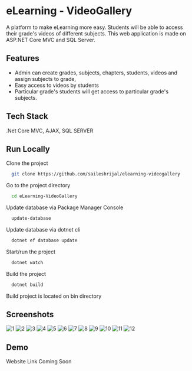 # eLearning - VideoGallery

A platform to make eLearning more easy. Students will be able to access their grade's videos of different subjects. This web application is made on ASP.NET Core MVC and SQL Server.

## Features

- Admin can create grades, subjects, chapters, students, videos and assign subjects to grade,
- Easy access to videos by students
- Particular grade's students will get access to particular grade's subjects.

## Tech Stack

.Net Core MVC, AJAX, SQL SERVER

## Run Locally

Clone the project

```bash
  git clone https://github.com/saileshrijal/elearning-videogallery
```

Go to the project directory

```bash
  cd eLearning-VideoGallery
```

Update database via Package Manager Console

```bash
  update-database
```

Update database via dotnet cli

```bash
  dotnet ef database update
```

Start/run the project

```bash
  dotnet watch
```

Build the project

```bash
  dotnet build
```

Build project is located on bin directory

## Screenshots

![1](https://user-images.githubusercontent.com/88402075/235353465-29d8caed-4ba2-45b8-8ccd-5506585cabe3.png)
![2](https://user-images.githubusercontent.com/88402075/235353466-87df2970-6462-4722-aec2-ede64bf4b235.png)
![3](https://user-images.githubusercontent.com/88402075/235353467-786ea09a-0fcc-4332-a33b-105e5f5c8b1e.png)
![4](https://user-images.githubusercontent.com/88402075/235353469-2ce355ae-6cc9-45ed-af76-d88ce1d5a2c6.png)
![5](https://user-images.githubusercontent.com/88402075/235353471-fa06a9dc-4ddc-491f-9a7a-8362b32bf9f0.png)
![6](https://user-images.githubusercontent.com/88402075/235353472-b93ae2ff-8694-43c8-a476-db2253caa610.png)
![7](https://user-images.githubusercontent.com/88402075/235353474-c5c54b5b-4dac-4493-b6c7-38e4723e723d.png)
![8](https://user-images.githubusercontent.com/88402075/235353476-7c32e0ca-1b7f-4471-ab7b-b6aa10035060.png)
![9](https://user-images.githubusercontent.com/88402075/235353477-5a35bc0f-825b-49bc-a03b-c297cbc76520.png)
![10](https://user-images.githubusercontent.com/88402075/235353479-5ebb69a7-959b-4caa-9e34-d463e0e4da80.png)
![11](https://user-images.githubusercontent.com/88402075/235353480-137d0f9c-cd1c-4aef-85ee-9878114b43e4.png)
![12](https://user-images.githubusercontent.com/88402075/235353481-39f85ecc-4a17-4a9b-8da6-954920683d31.png)

## Demo

Website Link Coming Soon
